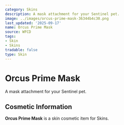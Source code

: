 ```yaml
---
category: Skins
description: A mask attachment for your Sentinel pet.
image: ../images/orcus-prime-mask-36344b4c30.png
last_updated: '2025-09-17'
name: Orcus Prime Mask
source: WFCD
tags:
- Skin
- Skins
tradable: false
type: Skin
---
```


# Orcus Prime Mask

A mask attachment for your Sentinel pet.

## Cosmetic Information

**Orcus Prime Mask** is a skin cosmetic item for Skins.

